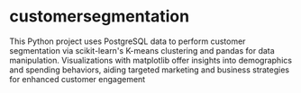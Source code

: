 # customersegmentation
This Python project uses PostgreSQL data to perform customer segmentation via scikit-learn's K-means clustering and pandas for data manipulation. Visualizations with matplotlib offer insights into demographics and spending behaviors, aiding targeted marketing and business strategies for enhanced customer engagement
